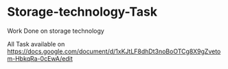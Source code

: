 # Storage-technology-Task
Work Done on storage technology

All Task available on https://docs.google.com/document/d/1xKJtLF8dhDt3noBoOTCg8X9gZvetom-HbkqRa-0cEwA/edit


